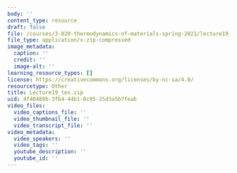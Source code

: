 ```yaml
---
body: ''
content_type: resource
draft: false
file: /courses/3-020-thermodynamics-of-materials-spring-2021/lecture19_tex.zip
file_type: application/x-zip-compressed
image_metadata:
  caption: ''
  credit: ''
  image-alt: ''
learning_resource_types: []
license: https://creativecommons.org/licenses/by-nc-sa/4.0/
resourcetype: Other
title: Lecture19_tex.zip
uid: 4f40489b-3fb4-44b1-8c05-25d3a5b7feab
video_files:
  video_captions_file: ''
  video_thumbnail_file: ''
  video_transcript_file: ''
video_metadata:
  video_speakers: ''
  video_tags: ''
  youtube_description: ''
  youtube_id: ''
---
```

